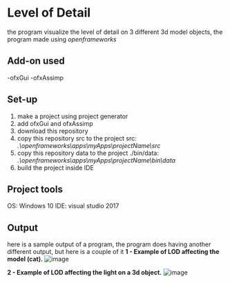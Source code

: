 # Level of Detail
the program visualize the level of detail on 3 different 3d model objects, the program made using *openframeworks*

## Add-on used
-ofxGui
-ofxAssimp

## Set-up
1. make a project using project generator
2. add ofxGui and ofxAssimp
3. download this repository
4. copy this repository src to the project src: *.\openframeworks\apps\myApps\projectName\src*
5. copy this repository data to the project ./bin/data:  *.\openframeworks\apps\myApps\projectName\bin\data*
6. build the project inside IDE

## Project tools
OS: Windows 10
IDE: visual studio 2017

## Output
here is a sample output of a program, the program does having another different output, but here is a couple of it
<b>1 - Example of LOD affecting the model (cat).</b>
![image](img/catLOD.PNG)

<b>2 - Example of LOD affecting the light on a 3d object.</b>
![image](img/sphereLOD.PNG)
